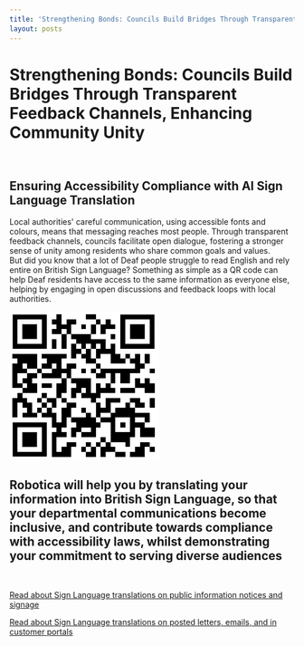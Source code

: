 ```yaml
---
title: 'Strengthening Bonds: Councils Build Bridges Through Transparent Feedback Channels, Enhancing Community Unity'
layout: posts
---
```


# Strengthening Bonds: Councils Build Bridges Through Transparent Feedback Channels, Enhancing Community Unity

![]()

## Ensuring Accessibility Compliance with AI Sign Language Translation

Local authorities' careful communication, using accessible fonts and colours, means that messaging reaches most people.  Through transparent feedback channels, councils facilitate open dialogue, fostering a stronger sense of unity among residents who share common goals and values.  
But did you know that a lot of Deaf people struggle to read English and rely entire on British Sign Language?
Something as simple as a QR code can help Deaf residents have access to the same information as everyone else, helping by engaging in open discussions and feedback loops with local authorities.

![QR Code](/posts/images/qr-contact.png)

## Robotica will help you by translating your information into British Sign Language, so that your departmental communications become inclusive, and contribute towards compliance with accessibility laws, whilst demonstrating your commitment to serving diverse audiences

<br/>

[Read about Sign Language translations on public information notices and signage](/solutions/gazette)

[Read about Sign Language translations on posted letters, emails, and in customer portals](/solutions/correspondent)
